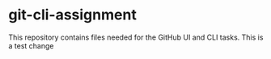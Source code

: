 # git-cli-assignment
This repository contains files needed for the GitHub UI and CLI tasks.
This is a test change

